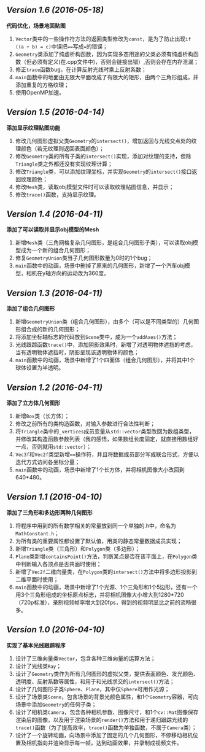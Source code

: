 ## *Version 1.6 (2016-05-18)*

**代码优化，场景地面贴图**

1. `Vector`类中的一些操作符方法的返回类型修改为`const`，是为了防止出现`if ((a + b) = c)`中误把`==`写成`=`的错误；
2. `Geometry`类添加了纯虚析构函数，因为实现多态用途的父类必须有纯虚析构函数（但必须有定义(在.cpp文件中)，否则会链接出错）,否则会存在内存泄漏；
3. 修正`trace`函数bug，在计算反射光线时乘上反射系数；
4. `main`函数中的地面由无限大平面改成了有限大的矩形，由两个三角形组成，并添加重复的方格纹理；
5. 使用OpenMP加速。


## *Version 1.5 (2016-04-14)*


**添加显示纹理贴图功能**

1. 修改几何图形虚拟父类`Geometry`的`intersect()`，增加返回与光线交点处的纹理颜色（若无纹理则返回表面颜色）；  
2. 修改`Geometry`类的所有子类的`intersect()`实现，添加对纹理的支持，但除`Triangle`类之外都还没有实现纹理计算；  
3. 修改`Triangle`类，可以添加纹理坐标，并实现`Geometry`的`intersect()`接口返回纹理颜色；  
4. 修改`Mesh`类，读取obj模型文件时可以读取纹理贴图信息，并显示；  
5. 修改`trace()`函数，支持显示纹理。  


## *Version 1.4 (2016-04-11)*

**添加了可以读取并显示obj模型的Mesh**

1. 新增`Mesh`类（三角网格复杂几何图形，是组合几何图形子类），可以读取obj模型成为一个新的组合几何图形；  
2. 修复`GeometryUnion`类当子几何图形数量为0时的1个bug；  
3. `main`函数中的动画，场景中删掉了原来的几何图形，新增了一个汽车obj模型，相机在y轴方向的运动改为360度。  


## *Version 1.3 (2016-04-11)*

**添加了组合几何图形**

1. 新增`GeometryUnion`类（组合几何图形），由多个（可以是不同类型的）几何图形组合成的新的几何图形；  
2. 将添加坐标轴标志的代码放到`Scene`类中，成为一个`addAxes()`方法；  
3. 光线跟踪函数`trace()`中，添加阴影效果时，新增了对透明物体遮挡的考虑，当有透明物体遮挡时，阴影呈现该透明物体的颜色；  
4. `main`函数中的动画，场景中新增了1个四面体（组合几何图形），并将其中1个球体设置为半透明。  


## *Version 1.2 (2016-04-11)*

**添加了立方体几何图形**

1. 新增`Box`类（长方体）；  
2. 修改之前所有的类构造函数，对输入参数进行合法性判断；  
3. 将`Triangle`类中的`_vertices`成员变量从`std::vector`类型改回为数组类型，并修改其构造函数参数列表（我的感悟，如果数组长度固定，就直接用数组好一点，否则就用`std::vector`）；  
4. `Vec3f`和`Vec2f`类型新增`==`操作符，并且将数据成员部分写成联合形式，方便以迭代方式访问各坐标分量；  
5. `main`函数中的动画，场景中新增了1个长方体，并将相机图像大小改回到640*480。  


## *Version 1.1 (2016-04-10)*

**添加了三角形和多边形两种几何图形**

1. 将程序中用到的所有数学相关的常量放到同一个单独的.h中，命名为`MathConstant.h`；  
2. 为所有类的重要属性都设置了默认值，用类的静态常量数据成员实现；  
3. 新增`Triangle`类（三角形）和`Polygon`类（多边形）；  
4. `Plane`类新增`containsPoint()`方法，判断某点是否在该平面上，在`Polygon`类中判断输入各顶点是否共面时使用；  
5. 新增了`Vec2f`二维向量类，在`Polygon`类的`intersect()`方法中将多边形投影到二维平面时使用；  
6. `main`函数中的动画，场景中新增了1个光源、1个三角形和1个5边形，还有一个用3个三角形组成的坐标原点标志，并将相机图像大小增大到1280*720（720p标准），录制视频帧率增大到20fps，得到的视频明显比之前的流畅很多。  


## *Version 1.0 (2016-04-10)*

**实现了基本光线跟踪程序**

1. 设计了三维向量类`Vector`，包含各种三维向量的运算方法；  
2. 设计了光线类`Ray`；  
3. 设计了`Geometry`类作为所有几何图形的虚拟父类，提供表面颜色、发光颜色、透明度、反射系数等属性，和用于和光线求交的`intersect()`方法；  
4. 设计了几何图形子类`Sphere`、`Plane`，其中仅`Sphere`可用作光源；  
5. 设计了场景类`Scene`，包含场景的背景光颜色属性，和1个`Geometry`容器，可向场景中添加`Geometry`的任何子类；  
6. 设计了相机类`Camera`，包含各种相机参数、图像尺寸，和1个`cv::Mat`图像保存渲染后的图像，以及用于渲染场景的`render()`方法和用于递归跟踪光线的`trace()`函数（为了提高效率，`trace()`函数为单独函数，不属于`Camera`类）；  
7. 设计了一个旋转动画，向场景中添加了固定的几个几何图形，不停移动相机位置及相机指向并渲染显示每一帧，达到动画效果，并录制成视频文件。  

